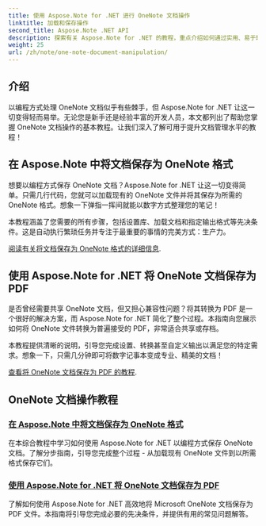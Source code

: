 ```yaml
---
title: 使用 Aspose.Note for .NET 进行 OneNote 文档操作
linktitle: 加载和保存操作
second_title: Aspose.Note .NET API
description: 探索有关 Aspose.Note for .NET 的教程，重点介绍如何通过实用、易于理解的示例和常见问题解答创建、保存和转换 OneNote 文档。
weight: 25
url: /zh/note/one-note-document-manipulation/
---
```

## 介绍

以编程方式处理 OneNote 文档似乎有些棘手，但 Aspose.Note for .NET 让这一切变得轻而易举。无论您是新手还是经验丰富的开发人员，本文都列出了帮助您掌握 OneNote 文档操作的基本教程。让我们深入了解可用于提升文档管理水平的教程！

## 在 Aspose.Note 中将文档保存为 OneNote 格式  

想要以编程方式保存 OneNote 文档？Aspose.Note for .NET 让这一切变得简单。只需几行代码，您就可以加载现有的 OneNote 文件并将其保存为所需的 OneNote 格式。想象一下弹指一挥间就能以数字方式整理您的笔记！  

本教程涵盖了您需要的所有步骤，包括设置库、加载文档和指定输出格式等先决条件。这是自动执行繁琐任务并专注于最重要的事情的完美方式：生产力。  

[阅读有关将文档保存为 OneNote 格式的详细信息](./saving-document-to-one-note-format/).  

## 使用 Aspose.Note for .NET 将 OneNote 文档保存为 PDF  

是否曾经需要共享 OneNote 文档，但又担心兼容性问题？将其转换为 PDF 是一个很好的解决方案，而 Aspose.Note for .NET 简化了整个过程。本指南向您展示如何将 OneNote 文件转换为普遍接受的 PDF，非常适合共享或存档。  

本教程提供清晰的说明，引导您完成设置、转换甚至自定义输出以满足您的特定需求。想象一下，只需几分钟即可将数字记事本变成专业、精美的文档！  

[查看将 OneNote 文档保存为 PDF 的教程](./saving-one-note-document-pdf/).  

## OneNote 文档操作教程
### [在 Aspose.Note 中将文档保存为 OneNote 格式](./saving-document-to-one-note-format/)
在本综合教程中学习如何使用 Aspose.Note for .NET 以编程方式保存 OneNote 文档。了解分步指南，引导您完成整个过程 - 从加载现有 OneNote 文件到以所需格式保存它们。
### [使用 Aspose.Note for .NET 将 OneNote 文档保存为 PDF](./saving-one-note-document-pdf/)
了解如何使用 Aspose.Note for .NET 高效地将 Microsoft OneNote 文档保存为 PDF 文件。本指南将引导您完成必要的先决条件，并提供有用的常见问题解答。